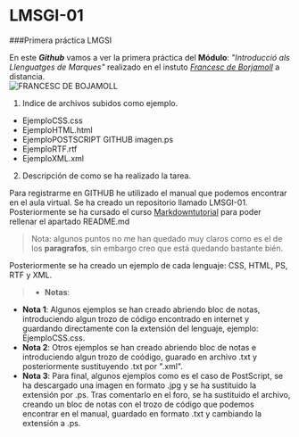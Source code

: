 # LMSGI-01

###Primera práctica LMGSI

En este **_Github_** vamos a ver la primera práctica del **Módulo**: _"Introducció als Llenguatges de Marques"_ realizado en el instuto [_Francesc de Borjamoll_](http://www.iesfbmoll.org/) a distancia.  
![FRANCESC DE BOJAMOLL](http://www.iesfbmoll.org/wp-content/uploads/2013/11/logo_ies_wp1.png)

 1. Indice de archivos subidos como ejemplo.  
  * EjemploCSS.css  
  * EjemploHTML.html  
  * EjemploPOSTSCRIPT GITHUB imagen.ps  
  * EjemploRTF.rtf  
  * EjemploXML.xml  
 
 2. Descripción de como se ha realizado la tarea.
 
Para registrarme en GITHUB he utilizado el manual que podemos encontrar en el aula virtual. Se ha creado un repositorio llamado LMSGI-01. Posteriormente se ha cursado el curso [Markdowntutorial](http://www.markdowntutorial.com/) para poder rellenar el apartado README.md
> Nota: algunos puntos no me han quedado muy claros como es el de los **paragrafos**, sin embargo creo que está  quedando bastante bién.

Posteriormente se ha creado un ejemplo de cada lenguaje: CSS, HTML, PS, RTF y XML.

> * **Notas**:
 * **Nota 1**: Algunos ejemplos se han creado abriendo bloc de notas, introduciendo algun trozo de código encontrado en internet y guardando directamente con la extensión del lenguaje, ejemplo: EjemploCSS.css.
 * **Nota 2**: Otros ejemplos se han creado abriendo bloc de notas e introduciendo algun trozo de coódigo, guarado en archivo .txt y posteriormente sustituyendo .txt por ".xml".
 * **Nota 3**: Para final, algunos ejemplos como es el caso de PostScript, se ha descargado una imagen en formato .jpg y se ha sustituido la extensión por .ps. Tras comentarlo en el foro, se ha sustituido el archivo, creando un bloc de notas con el trozo de código que podemos encontrar en el manual, guardado en formato .txt y cambiando la extensión a .ps.

